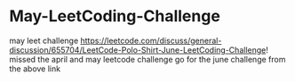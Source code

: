 # May-LeetCoding-Challenge
may leet challenge
https://leetcode.com/discuss/general-discussion/655704/LeetCode-Polo-Shirt-June-LeetCoding-Challenge! missed the april and may leetcode 
challenge go for the june challenge from the above link
